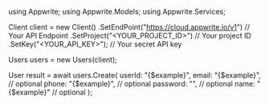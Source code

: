 using Appwrite;
using Appwrite.Models;
using Appwrite.Services;

Client client = new Client()
    .SetEndPoint("https://cloud.appwrite.io/v1") // Your API Endpoint
    .SetProject("<YOUR_PROJECT_ID>") // Your project ID
    .SetKey("<YOUR_API_KEY>"); // Your secret API key

Users users = new Users(client);

User result = await users.Create(
    userId: "{$example}",
    email: "{$example}", // optional
    phone: "{$example}", // optional
    password: "", // optional
    name: "{$example}" // optional
);